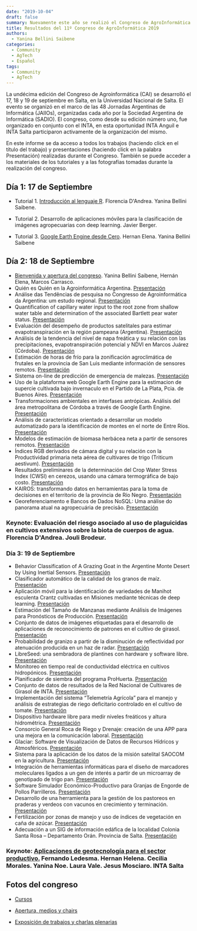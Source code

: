 ```yaml
---
date: "2019-10-04"
draft: false
summary: Nuevamente este año se realizó el Congreso de AgroInformática en el marco de las 48 Jornadas Argentinas de Informática que se realizan en la ciudad de Salta. Es la primera vez que el congreso visita la región NOA de nuestro país, con el objetivo de acercar este espacio científico académico a los grupos de investigación y desarrollo de la región. Este año además de los dos días tradicionales de exposición de trabajos y disertaciones, se realizó un día extra con tutoriales sobre tecnologías y herramientas informáticas para aplicar a la producción agropecuaria. Este informe presenta el material de cada día, presentaciones y trabajos de esta 11º edición del congreso.
title: Resultados del 11º Congreso de AgroInformática 2019
authors: 
  - Yanina Bellini Saibene
categories:
  - Community
  - AgTech
  - Español
tags: 
  - Community
  - AgTech
---
```



La undécima edición del Congreso de Agroinformática (CAI) se desarrolló el 17, 18 y 19 de septiembre en Salta, en la Universidad Nacional de Salta. El evento se organizó en el marco de las 48 Jornadas Argentinas de Informática (JAIIOs), organizadas cada año por la Sociedad Argentina de Informática (SADIO). El congreso, como desde su edición número uno, fue organizado en conjunto con el INTA, en esta oportunidad INTA Anguil e INTA Salta participaron activamente de la organización del mismo.

En este informe se da acceso a todos los trabajos (haciendo click en el título del trabajo) y presentaciones (haciendo click en la palabra Presentación) realizadas durante el Congreso. También se puede acceder a los materiales de los tutoriales y a las fotografías tomadas durante la realización del congreso.

## Día 1: 17 de Septiembre

* Tutorial 1. [Introducción al lenguaje R](https://flor14.github.io/r_cai_2019/).  Florencia D'Andrea. Yanina Bellini Saibene.

* Tutorial 2. Desarrollo de aplicaciones móviles para la clasificación de imágenes agropecuarias con deep learning. Javier Berger.

* Tutorial 3. [Google Earth Engine desde Cero](https://yabellini.netlify.app/courses/gee_course/). Hernan Elena. Yanina Bellini Saibene

## Día 2: 18 de Septiembre

* [Bienvenida y apertura del congreso](https://inta.gob.ar/sites/default/files/presentacioncai2019.pdf). Yanina Bellini Saibene, Hernán Elena, Marcos Carrasco.
* Quién es Quién en la Agroinformática Argentina. [Presentación](https://inta.gob.ar/sites/default/files/01_quien_es_quien.pdf)
* Análise das Tendências de pesquisa no Congresso de Agroinformática da Argentina: um estudo regional. [Presentación](https://inta.gob.ar/sites/default/files/02_analise_das_tendencias.pdf)
* Quantification of capillary water input to the root zone from shallow water table and determination of the associated Bartlett pear water status. [Presentación](https://inta.gob.ar/sites/default/files/presentacion_manueco_cai_2019.pdf)
* Evaluación del desempeño de productos satelitales para estimar evapotranspiración en la región pampeana (Argentina). [Presentación](https://inta.gob.ar/sites/default/files/evaluacion_del_desempeno_de_productos.pdf)
* Análisis de la tendencia del nivel de napa freática y su relación con las precipitaciones, evapotranspiración potencial y NDVI en Marcos Juárez (Córdoba). [Presentación](https://inta.gob.ar/sites/default/files/ovando_analisis_de_la_tendencia_del_nivel_de_napa_freatica_.pdf)
* Estimación de horas de frío para la zonificación agroclimática de frutales en la provincia de San Luis mediante información de sensores remotos. [Presentación](https://inta.gob.ar/sites/default/files/gimenez_cai_2019_mie18_1130.pdf)
* Sistema on-line de predicción de emergencia de malezas. [Presentación](https://inta.gob.ar/sites/default/files/sistema_on-line_de_prediccion_de_emergencia_de_malezas.pdf)
* Uso de la plataforma web Google Earth Engine para la estimacion de supercie cultivada bajo invernaculo en el Partido de La Plata, Pcia. de Buenos Aires. [Presentación](https://inta.gob.ar/sites/default/files/estimacion_de_superficie_de_invernaculos_en_el_partido_de_la_plata_mediante_dos_algoritmos_de_inteligencia_artificial_en_la_plataforma_google_earth_engine.pdf)
* Transformaciones ambientales en interfases antrópicas. Análisis del área metropolitana de Córdoba a través de Google Earth Engine. [Presentación](https://inta.gob.ar/sites/default/files/celiz_maidana_transformaciones_de_interfases_antropicas_gee.pdf)
* Análisis de características orientado a desarrollar un modelo automatizado para la identificación de montes en el norte de Entre Ríos. [Presentación](https://inta.gob.ar/sites/default/files/bulatovich-_caracterizacion_de_bosques_nativos.-1.pdf)
* Modelos de estimación de biomasa herbácea neta a partir de sensores remotos. [Presentación](https://inta.gob.ar/sites/default/files/modelos_de_estimacion.pdf)
* Índices RGB derivados de cámara digital y su relación con la Productividad primaria neta aérea de cultivares de trigo (Triticum aestivum). [Presentación](https://inta.gob.ar/sites/default/files/tiedemannjl_cai_2019_trigo.pdf)
* Resultados preliminares de la determinación del Crop Water Stress Index (CWSI) en cerezos, usando una cámara termográfica de bajo costo. [Presentación](https://inta.gob.ar/sites/default/files/carrasco_benavides_et_al_cerezos.pdf)
* KAIROS: transformando datos en herramientas para la toma de decisiones en el territorio de la provincia de Río Negro. [Presentación](https://inta.gob.ar/sites/default/files/montenegro_et_al_pdf_cai_18_9_2019_kairos.pdf)
* Georeferenciamento e Bancos de Dados NoSQL: Uma análise do panorama atual na agropecuária de precisão. [Presentación](https://inta.gob.ar/sites/default/files/05_georeferenciamento_bancos_no_sql.pdf)

### Keynote: Evaluación del riesgo asociado al uso de plaguicidas en cultivos extensivos sobre la biota de cuerpos de agua. Florencia D'Andrea. Jouli Brodeur.

### Día 3: 19 de Septiembre

* Behavior Classification of A Grazing Goat in the Argentine Monte Desert by Using Inertial Sensors. [Presentación](https://inta.gob.ar/sites/default/files/paez_-_behavior_classification_of_a_grazing_goat_in_the_argentine_monte_desert_by_using_inertial_sensors.pdf)
* Clasificador automático de la calidad de los granos de maíz. [Presentación](https://inta.gob.ar/sites/default/files/cai_-_2019-09-19_09.15_-_clasificador_automatico_de_la_calidad_de_los_granos_de_maiz.pdf)
* Aplicación móvil para la identificación de variedades de Manihot esculenta Crantz cultivadas en  Misiones mediante técnicas de deep learning. [Presentación](https://inta.gob.ar/sites/default/files/tamada_alejandro-11degcai-48degjaiio_mandioca.pdf)
* Estimación del Tamaño de Manzanas mediante Análisis de Imágenes para Pronósticos de Producción. [Presentación](https://inta.gob.ar/sites/default/files/delbrio_et_al_pdf_cai_19_9_2019_manzanas.pdf)
* Conjunto de datos de imágenes etiquetadas para el desarrollo de aplicaciones de reconocimiento de patrones en el cultivo de girasol. [Presentación](https://inta.gob.ar/sites/default/files/hacia_el_desarrollo_de_un_conjunto_de_datos_de_imagenes_etiquetadas_para_el_desarrollo_del_reconocimiento_de_imagenes_en_el_cultivo_de_girasol.pdf)
* Probabilidad de granizo a partir de la disminución de reflectividad por atenuación producida en un haz de radar. [Presentación](https://inta.gob.ar/sites/default/files/presentacion_cai_2019_mezher.pdf)
* LibreSeed: una sembradora de plantines con hardware y software libre. [Presentación](https://inta.gob.ar/sites/default/files/laguia_-_libreseed.pdf)
* Monitoreo en tiempo real de conductividad eléctrica en cultivos hidropónicos. [Presentación](https://inta.gob.ar/sites/default/files/hidroponicos_wurm_cai_2019.pdf)
* Planificador de siembra del programa ProHuerta.  [Presentación](https://inta.gob.ar/sites/default/files/juan_caldera_-_planificador_prohuerta_.pdf)
* Conjunto de datos de resultados de la Red Nacional de Cultivares de Girasol de INTA. [Presentación](https://inta.gob.ar/sites/default/files/juan_caldera_-_conjuntos_de_datos_girasol.pdf)
* Implementación del sistema “Telemetría Agrícola” para el manejo y análisis de estrategias de riego deficitario controlado en el cultivo de tomate. [Presentación](https://inta.gob.ar/sites/default/files/teleagricola_rdc_tomate_cai2019.pdf)
* Dispositivo hardware libre para medir niveles freáticos y altura hidrométrica. [Presentación](https://inta.gob.ar/sites/default/files/elopezcai2019_niveles_freaticos.pdf)
* Consorcio General Roca de Riego y Drenaje: creación de una APP para una mejora en la comunicación laboral. [Presentación](https://inta.gob.ar/sites/default/files/app_consorcio_de_riego.pdf)
* Glaciar: Software de Visualización de Datos de Recursos Hídricos y Atmosféricos. [Presentación](https://inta.gob.ar/sites/default/files/jaiio_cai_2019_-_inchausti_-_glaciar_software.pdf)
* Sistema para la aplicación de los datos de la misión satelital SAOCOM en la agricultura. [Presentación](https://inta.gob.ar/sites/default/files/20190919_124500_saocom_hlozza.pdf)
* Integración de herramientas informáticas para el diseño de marcadores moleculares ligados a un gen de interés a partir de un microarray de genotipado de trigo pan. [Presentación](https://inta.gob.ar/sites/default/files/integracion_de_herramientas_informaticas_para_el_diseno_de_marcadores_kasp_sct.pdf)
* Software Simulador Económico-Productivo para Granjas de Engorde de Pollos Parrilleros. [Presentación](https://inta.gob.ar/sites/default/files/presentacion_cai_2019_-_simulador_economico-productivo_para_granjas_de_parrilleros.pdf)
* Desarrollo de una herramienta para la gestión de los pastoreos en praderas y verdeos con vacunos en crecimiento y terminación. [Presentación](https://inta.gob.ar/sites/default/files/santiago_lombardo_cai_2019_enpastoreo.pdf)
* Fertilización por zonas de manejo y uso de índices de vegetación en caña de azúcar. [Presentación](https://inta.gob.ar/sites/default/files/hugo_fernandez_cai_2019.pdf)
* Adecuación a un SIG de información edáfica de la localidad Colonia Santa Rosa – Departamento Orán. Provincia de Salta. [Presentación](https://inta.gob.ar/sites/default/files/adecuacion_de_un_sig_-_santa_rosa_-_gonzalez-cai.pdf)


### Keynote: [Aplicaciones de geotecnología para el sector productivo.](https://inta.gob.ar/sites/default/files/rrnn_inta_cai.pdf) Fernando Ledesma. Hernan Helena. Cecilia Morales. Yanina Noe. Laura Vale. Jesus Mosciaro. INTA Salta

## Fotos del congreso

* [Cursos](https://inta.gob.ar/sites/default/files/album_de_fotografias_cursos.pdf)

* [Apertura, medios y chairs](https://inta.gob.ar/sites/default/files/album_de_fotografias_aperturaychairs.pdf)

* [Exposición de trabajos y charlas plenarias](https://inta.gob.ar/sites/default/files/album_de_fotografias_exposiciones.pdf)
